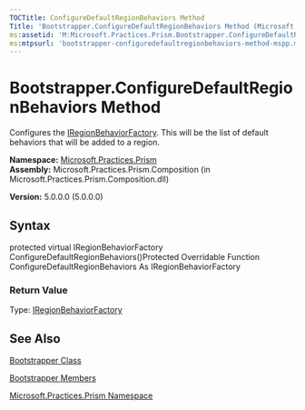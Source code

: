 ```yaml
---
TOCTitle: ConfigureDefaultRegionBehaviors Method
Title: 'Bootstrapper.ConfigureDefaultRegionBehaviors Method (Microsoft.Practices.Prism)'
ms:assetid: 'M:Microsoft.Practices.Prism.Bootstrapper.ConfigureDefaultRegionBehaviors'
ms:mtpsurl: 'bootstrapper-configuredefaultregionbehaviors-method-mspp.md'
---
```


# Bootstrapper.ConfigureDefaultRegionBehaviors Method

Configures the [IRegionBehaviorFactory](https://msdn.microsoft.com/library/microsoft.practices.prism.regions.iregionbehaviorfactory). This will be the list of default behaviors that will be added to a region.

**Namespace:** [Microsoft.Practices.Prism](https://msdn.microsoft.com/library/microsoft.practices.prism)
**Assembly:** Microsoft.Practices.Prism.Composition (in Microsoft.Practices.Prism.Composition.dll)

**Version:** 5.0.0.0 (5.0.0.0)

## Syntax
protected virtual IRegionBehaviorFactory ConfigureDefaultRegionBehaviors()Protected Overridable Function ConfigureDefaultRegionBehaviors As IRegionBehaviorFactory
### Return Value

Type: [IRegionBehaviorFactory](https://msdn.microsoft.com/library/microsoft.practices.prism.regions.iregionbehaviorfactory)

## See Also
[Bootstrapper Class](https://msdn.microsoft.com/library/microsoft.practices.prism.bootstrapper)

[Bootstrapper Members](https://msdn.microsoft.com/allmembers.t:microsoft.practices.prism.bootstrapper)

[Microsoft.Practices.Prism Namespace](https://msdn.microsoft.com/library/microsoft.practices.prism)
